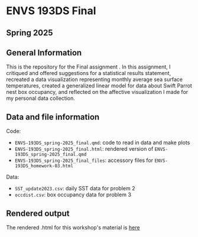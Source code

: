 # ENVS 193DS Final

## Spring 2025

## General Information

This is the repository for the Final assignment . In this assignment, I critiqued and offered suggestions for a statistical results statement, recreated a data visualization representing monthly average sea surface temperatures, created a generalized linear model for data about Swift Parrot nest box occupancy, and reflected on the affective visualization I made for my personal data collection. 

## Data and file information

Code:
- `ENVS-193DS_spring-2025_final.qmd`: code to read in data and make plots
- `ENVS-193DS_spring-2025_final.html`: rendered version of `ENVS-193DS_spring-2025_final.qmd`
- `ENVS-193DS_spring-2025_final_files`: accessory files for `ENVS-193DS_homework-03.html`

Data:
- `SST_update2023.csv`: daily SST data for problem 2
- `occdist.csv`: box occupancy data for problem 3

## Rendered output

The rendered .html for this workshop's material is [here](https://ellieschomberg.github.io/ENVS-193DS_spring-2025_final/code/ENVS-193DS_spring-2025_final.html)